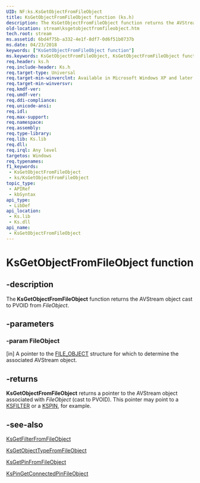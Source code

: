 ```yaml
---
UID: NF:ks.KsGetObjectFromFileObject
title: KsGetObjectFromFileObject function (ks.h)
description: The KsGetObjectFromFileObject function returns the AVStream object cast to PVOID from FileObject.
old-location: stream\ksgetobjectfromfileobject.htm
tech.root: stream
ms.assetid: 6bd4f75b-a332-4e1f-8df7-0d6f51b0737b
ms.date: 04/23/2018
keywords: ["KsGetObjectFromFileObject function"]
ms.keywords: KsGetObjectFromFileObject, KsGetObjectFromFileObject function [Streaming Media Devices], avfunc_800add7f-a220-4ad8-92bd-57e102739c8d.xml, ks/KsGetObjectFromFileObject, stream.ksgetobjectfromfileobject
req.header: ks.h
req.include-header: Ks.h
req.target-type: Universal
req.target-min-winverclnt: Available in Microsoft Windows XP and later operating systems and DirectX 8.0 and later DirectX versions.
req.target-min-winversvr: 
req.kmdf-ver: 
req.umdf-ver: 
req.ddi-compliance: 
req.unicode-ansi: 
req.idl: 
req.max-support: 
req.namespace: 
req.assembly: 
req.type-library: 
req.lib: Ks.lib
req.dll: 
req.irql: Any level
targetos: Windows
req.typenames: 
f1_keywords:
 - KsGetObjectFromFileObject
 - ks/KsGetObjectFromFileObject
topic_type:
 - APIRef
 - kbSyntax
api_type:
 - LibDef
api_location:
 - Ks.lib
 - Ks.dll
api_name:
 - KsGetObjectFromFileObject
---
```


# KsGetObjectFromFileObject function


## -description

The<b> KsGetObjectFromFileObject</b> function returns the AVStream object cast to PVOID from <i>FileObject</i>.

## -parameters

### -param FileObject 

[in]
A pointer to the <a href="https://docs.microsoft.com/windows-hardware/drivers/ddi/wdm/ns-wdm-_file_object">FILE_OBJECT</a> structure for which to determine the associated AVStream object.

## -returns

<b>KsGetObjectFromFileObject</b> returns a pointer to the AVStream object associated with <i>FileObject</i> (cast to PVOID). This pointer may point to a <a href="https://docs.microsoft.com/windows-hardware/drivers/ddi/ks/ns-ks-_ksfilter">KSFILTER</a> or a <a href="https://docs.microsoft.com/windows-hardware/drivers/ddi/ks/ns-ks-_kspin">KSPIN</a>, for example.

## -see-also

<a href="https://docs.microsoft.com/windows-hardware/drivers/ddi/ks/nf-ks-ksgetfilterfromfileobject">KsGetFilterFromFileObject</a>



<a href="https://docs.microsoft.com/windows-hardware/drivers/ddi/ks/nf-ks-ksgetobjecttypefromfileobject">KsGetObjectTypeFromFileObject</a>



<a href="https://docs.microsoft.com/windows-hardware/drivers/ddi/ks/nf-ks-ksgetpinfromfileobject">KsGetPinFromFileObject</a>



<a href="https://docs.microsoft.com/windows-hardware/drivers/ddi/ks/nf-ks-kspingetconnectedpinfileobject">KsPinGetConnectedPinFileObject</a>

